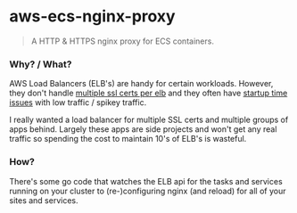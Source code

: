 # aws-ecs-nginx-proxy

> A HTTP & HTTPS nginx proxy for ECS containers.

### Why? / What?

AWS Load Balancers (ELB's) are handy for certain workloads. However, they don't handle [multiple ssl certs per elb](https://forums.aws.amazon.com/message.jspa?messageID=520926) and they often have [startup time issues](https://aws.amazon.com/articles/1636185810492479) with low traffic / spikey traffic.

I really wanted a load balancer for multiple SSL certs and multiple groups of apps behind. Largely these apps are side projects and won't get any real traffic so spending the cost to maintain 10's of ELB's is wasteful.

### How?

There's some go code that watches the ELB api for the tasks and services running on your cluster to (re-)configuring nginx (and reload) for all of your sites and services.
